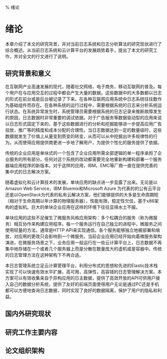 % 绪论
# 绪论

本章介绍了本文的研究背景，并对当前日志系统和日志分析算法的研究现状进行了综合概述。从当前日志系统和云计算平台的发展趋势着手，提出了本文的研究工作，并对全文的行文进行了说明。

## 研究背景和意义

在互联网产业高速发展的现代，随着社交网络，电子商务，移动互联网的普及。每个用户在与应用交互的过程中都会产生大量的数据。这些数据中的大多数都以日志的形式在前台或是后台被记录了下来。在各种互联网应用系统中日志系统往往数作为基础组件而存在。在各种系统的运行过程中，需要根据系统的日志来分析系统运行状态。在系统异常发生时，系统管理员需要根据系统的日志记录来推断故障发生的原因，日志数据时非常重要的调试依据。对于广告服务等数据驱动型的应用来说以日志形式固定下来的，基于这些数据进行的分析和挖掘能够进一步提高应用广告投放，推广等的精度和成本分配的合理性。当日志数据达到一定的数量级时，这些数据就发生了价值上从量变到质变的转变，从而可以从中挖掘出许多规律性的行为。从而使得应用提供商更进一步地了解用户，为提供个性化的服务提供了依据。

传统的企业应用是单块式的一个包含了企业应用所需全部逻辑的单一程序承担了企业服务的所有部分。任何对这个系统的改动都需要完全地重新构建和部署一个服务器端应用程序的新版本。对于这样的应用，IBM，EMC等厂商一直在提供完善的集中式的日志解决方案。

随着虚拟化和云计算技术的发展，单块应用的缺点进一步显露了出来。无论是以Amazon Web Service，IBM Bluemix和Microsoft Azure 为代表的的公有云平台还是以OpenStack为代表的私有云解决方案，他们能够提供的大多是生命周期短（相对于生命周期以年计算的物理服务器），性能有限，稳定性欠佳，基于x86架构的虚拟机。巨大的单块企业应用在这样的环境下往往显得水土不服。

单块应用的这些不足催生了微服务风格应用架构：多个松耦合的服务（称为微服务）相互协作来构建应用程序。每一个服务运行在自己独立的进程中，微服务之间使用轻量的方法，通常是HTTP API来实现通信。各个服务能够独立地被部署和缩放，对应用的更改只会影响到一个微服务。当前企业应用已经开始向着微服务架构演进，在微服务场景之下，业务应用一般运行在一些云计算平台上，日志数据不再集中地存储在一个或者几个服务器上而是分散在数量庞大的虚机或是容器中。传统的日志管理方法在这种架构下不再合适。

本日志管理系统立足云计算管理平台，利用分布式的思想和先进的Elastic技术栈实现了可以快速有效水平扩展，高可用，高弹性，高容错的日志管理解决方案。本方案可以有效收集来自于异构应用的日主数据，提供了高效开放的API可供用户接入自己的数据分析系统，提供了友好的前端页面使得用户无论是通过PC还是手机都可以方便地查询日志数据，同时实现了良好的数据隔离，保护了用户的隐私和利益。

## 国内外研究现状
## 研究工作主要内容
## 论文组织架构